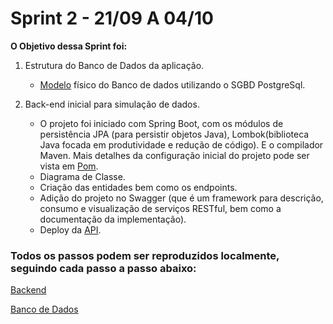 # Sprint 2 - 21/09 A 04/10

**O Objetivo dessa Sprint foi:**

1. Estrutura do Banco de Dados da aplicação. 
    * [Modelo](https://github.com/RodrigoMarcelin/safe_share/blob/master/bd/modelo.sql) físico do Banco de dados utilizando o SGBD PostgreSql.

2. Back-end inicial para simulação de dados. 
    * O projeto foi iniciado com Spring Boot, com os módulos de persistência JPA (para persistir objetos Java), Lombok(biblioteca Java focada em produtividade e redução de código). E o compilador Maven. Mais detalhes da configuração inicial do projeto pode ser vista em [Pom](backend/pom.xml).
    * Diagrama de Classe.
    * Criação das entidades bem como os endpoints.
    * Adição do projeto no Swagger (que é um framework para descrição, consumo e visualização de serviços RESTful, bem como a documentação da implementação).
    * Deploy da [API](https://safe-share-si.herokuapp.com/swagger-ui.html#/).  


### **Todos os passos podem ser reproduzidos localmente, seguindo cada passo a passo abaixo:**

[Backend](https://github.com/RodrigoMarcelin/safe_share/tree/master/backend)

[Banco de Dados](https://github.com/RodrigoMarcelin/safe_share/tree/master/bd)